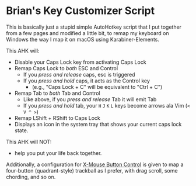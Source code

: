 # Brian's Key Customizer Script

This is basically just a stupid simple AutoHotkey script that I put together from a few pages and modified a little bit, to remap my keyboard on Windows the way I map it on macOS using Karabiner-Elements.

This AHK will:
  - Disable your Caps Lock key from activating Caps Lock
  - Remap Caps Lock to *both* ESC and Control
    - If you *press and release* caps, esc is triggered
    - If you *press and hold* caps, it acts as the Control key
        - (e.g., "Caps Lock + C" will be equivalent to "Ctrl + C")
  - Remap Tab to *both* Tab and Control
    - Like above, if you *press and release* Tab it will emit Tab
    - If you *press and hold* tab, your `H` `J` `K` `L` keys become arrows ala Vim (`< V ^ >`)
  - Remap LShift + RShift to Caps Lock
  - Displays an icon in the system tray that shows your current caps lock state.

This AHK will NOT:
  - help you put your life back together.
  

Additionally, a configuration for [X-Mouse Button Control](https://www.highrez.co.uk/downloads/XMouseButtonControl.htm) is given to map a four-button (quadrant-style) trackball as I prefer, with drag scroll, some chording, and so on.
